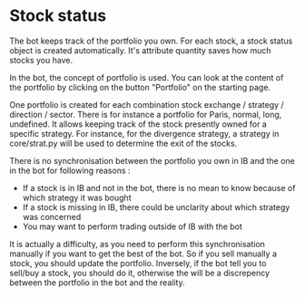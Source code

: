 # Stock status

The bot keeps track of the portfolio you own. For each stock, a stock status object is created automatically. It's attribute quantity saves how much stocks you have.



In the bot, the concept of portfolio is used. You can look at the content of the portfolio by clicking on the button "Portfolio" on the starting page.

One portfolio is created for each combination stock exchange / strategy / direction / sector. There is for instance a portfolio for Paris, normal, long, undefined. It allows keeping track of the stock presently owned for a specific strategy. For instance, for the divergence strategy, a strategy in core/strat.py will be used to determine the exit of the stocks.

There is no synchronisation between the portfolio you own in IB and the one in the bot for following reasons :

* If a stock is in IB and not in the bot, there is no mean to know because of which strategy it was bought
* If a stock is missing in IB, there could be unclarity about which strategy was concerned
* You may want to perform trading outside of IB with the bot

It is actually a difficulty, as you need to perform this synchronisation manually if you want to get the best of the bot. So if you sell manually a stock, you should update the portfolio. Inversely, if the bot tell you to sell/buy a stock, you should do it, otherwise the will be a discrepency between the portfolio in the bot and the reality.



